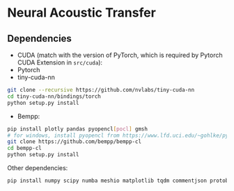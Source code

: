 # Neural Acoustic Transfer

## Dependencies

- CUDA (match with the version of PyTorch, which is required by Pytorch CUDA Extension in `src/cuda`):
- Pytorch
- tiny-cuda-nn

```bash
git clone --recursive https://github.com/nvlabs/tiny-cuda-nn
cd tiny-cuda-nn/bindings/torch
python setup.py install
```

- Bempp:

```bash
pip install plotly pandas pyopencl[pocl] gmsh
# for windows, install pyopencl from https://www.lfd.uci.edu/~gohlke/pythonlibs/#pyopencl
git clone https://github.com/bempp/bempp-cl
cd bempp-cl
python setup.py install
```

Other dependencies:

```bash
pip install numpy scipy numba meshio matplotlib tqdm commentjson protobuf ipywidgets IPython
```

